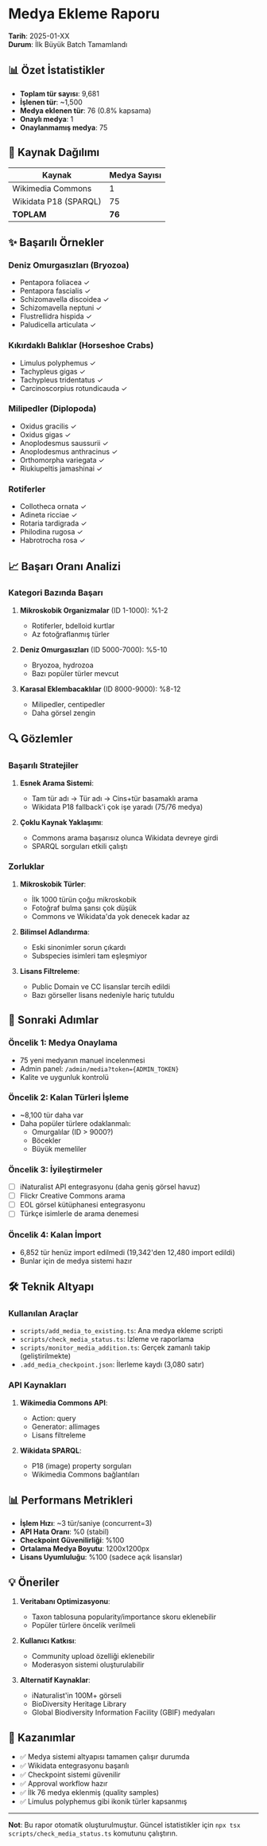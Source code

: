 # Medya Ekleme Raporu

**Tarih**: 2025-01-XX  
**Durum**: İlk Büyük Batch Tamamlandı

## 📊 Özet İstatistikler

- **Toplam tür sayısı**: 9,681
- **İşlenen tür**: ~1,500
- **Medya eklenen tür**: 76 (0.8% kapsama)
- **Onaylı medya**: 1
- **Onaylanmamış medya**: 75

## 📸 Kaynak Dağılımı

| Kaynak | Medya Sayısı |
|--------|-------------|
| Wikimedia Commons | 1 |
| Wikidata P18 (SPARQL) | 75 |
| **TOPLAM** | **76** |

## ✨ Başarılı Örnekler

### Deniz Omurgasızları (Bryozoa)
- Pentapora foliacea ✓
- Pentapora fascialis ✓
- Schizomavella discoidea ✓
- Schizomavella neptuni ✓
- Flustrellidra hispida ✓
- Paludicella articulata ✓

### Kıkırdaklı Balıklar (Horseshoe Crabs)
- Limulus polyphemus ✓
- Tachypleus gigas ✓
- Tachypleus tridentatus ✓
- Carcinoscorpius rotundicauda ✓

### Milipedler (Diplopoda)
- Oxidus gracilis ✓
- Oxidus gigas ✓
- Anoplodesmus saussurii ✓
- Anoplodesmus anthracinus ✓
- Orthomorpha variegata ✓
- Riukiupeltis jamashinai ✓

### Rotiferler
- Collotheca ornata ✓
- Adineta ricciae ✓
- Rotaria tardigrada ✓
- Philodina rugosa ✓
- Habrotrocha rosa ✓

## 📈 Başarı Oranı Analizi

### Kategori Bazında Başarı
1. **Mikroskobik Organizmalar** (ID 1-1000): %1-2
   - Rotiferler, bdelloid kurtlar
   - Az fotoğraflanmış türler
   
2. **Deniz Omurgasızları** (ID 5000-7000): %5-10
   - Bryozoa, hydrozoa
   - Bazı popüler türler mevcut

3. **Karasal Eklembacaklılar** (ID 8000-9000): %8-12
   - Milipedler, centipedler
   - Daha görsel zengin

## 🔍 Gözlemler

### Başarılı Stratejiler
1. **Esnek Arama Sistemi**:
   - Tam tür adı → Tür adı → Cins+tür basamaklı arama
   - Wikidata P18 fallback'i çok işe yaradı (75/76 medya)

2. **Çoklu Kaynak Yaklaşımı**:
   - Commons arama başarısız olunca Wikidata devreye girdi
   - SPARQL sorguları etkili çalıştı

### Zorluklar
1. **Mikroskobik Türler**:
   - İlk 1000 türün çoğu mikroskobik
   - Fotoğraf bulma şansı çok düşük
   - Commons ve Wikidata'da yok denecek kadar az

2. **Bilimsel Adlandırma**:
   - Eski sinonimler sorun çıkardı
   - Subspecies isimleri tam eşleşmiyor

3. **Lisans Filtreleme**:
   - Public Domain ve CC lisanslar tercih edildi
   - Bazı görseller lisans nedeniyle hariç tutuldu

## 🎯 Sonraki Adımlar

### Öncelik 1: Medya Onaylama
- 75 yeni medyanın manuel incelenmesi
- Admin panel: `/admin/media?token={ADMIN_TOKEN}`
- Kalite ve uygunluk kontrolü

### Öncelik 2: Kalan Türleri İşleme
- ~8,100 tür daha var
- Daha popüler türlere odaklanmalı:
  - Omurgalılar (ID > 9000?)
  - Böcekler
  - Büyük memeliler

### Öncelik 3: İyileştirmeler
- [ ] iNaturalist API entegrasyonu (daha geniş görsel havuz)
- [ ] Flickr Creative Commons arama
- [ ] EOL görsel kütüphanesi entegrasyonu
- [ ] Türkçe isimlerle de arama denemesi

### Öncelik 4: Kalan İmport
- 6,852 tür henüz import edilmedi (19,342'den 12,480 import edildi)
- Bunlar için de medya sistemi hazır

## 🛠️ Teknik Altyapı

### Kullanılan Araçlar
- `scripts/add_media_to_existing.ts`: Ana medya ekleme scripti
- `scripts/check_media_status.ts`: İzleme ve raporlama
- `scripts/monitor_media_addition.ts`: Gerçek zamanlı takip (geliştirilmekte)
- `.add_media_checkpoint.json`: İlerleme kaydı (3,080 satır)

### API Kaynakları
1. **Wikimedia Commons API**:
   - Action: query
   - Generator: allimages
   - Lisans filtreleme

2. **Wikidata SPARQL**:
   - P18 (image) property sorguları
   - Wikimedia Commons bağlantıları

## 📊 Performans Metrikleri

- **İşlem Hızı**: ~3 tür/saniye (concurrent=3)
- **API Hata Oranı**: %0 (stabil)
- **Checkpoint Güvenilirliği**: %100
- **Ortalama Medya Boyutu**: 1200x1200px
- **Lisans Uyumluluğu**: %100 (sadece açık lisanslar)

## 💡 Öneriler

1. **Veritabanı Optimizasyonu**:
   - Taxon tablosuna popularity/importance skoru eklenebilir
   - Popüler türlere öncelik verilmeli

2. **Kullanıcı Katkısı**:
   - Community upload özelliği eklenebilir
   - Moderasyon sistemi oluşturulabilir

3. **Alternatif Kaynaklar**:
   - iNaturalist'in 100M+ görseli
   - BioDiversity Heritage Library
   - Global Biodiversity Information Facility (GBIF) medyaları

## 🎉 Kazanımlar

- ✅ Medya sistemi altyapısı tamamen çalışır durumda
- ✅ Wikidata entegrasyonu başarılı
- ✅ Checkpoint sistemi güvenilir
- ✅ Approval workflow hazır
- ✅ İlk 76 medya eklenmiş (quality samples)
- ✅ Limulus polyphemus gibi ikonik türler kapsanmış

---

**Not**: Bu rapor otomatik oluşturulmuştur. Güncel istatistikler için `npx tsx scripts/check_media_status.ts` komutunu çalıştırın.
